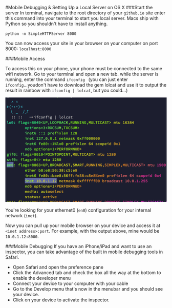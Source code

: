 #Mobile Debugging & Setting Up a Local Server on OS X
###Start the server
In terminal, navigate to the root directory of your `github.io` site enter this command into your terminal to start you local server. Macs ship with Python so you shouldn't have to install anything.
```
python -m SimpleHTTPServer 8000
```
You can now access your site in your browser on your computer on port 8000: `localhost:8000`

###Mobile Access

To access this on your phone, your phone must be connected to the same wifi network. Go to your terminal and open a new tab. while the server is running, enter the command `ifconfig ` (you can just enter `ifconfig`...youdon't have to download the gem lolcat and use it to output the result in rainbow with `ifconfig | lolcat`, but you could...)

![ifconfig](ifconfig.png)

You're looking for your ethernet0 (`en0`) configuration for your internal network (`inet`). 

Now you can pull up your mobile browser on your device and access it at `<inet address>:port`. For example, with the output above, mine would be `10.0.1.12:8000`.


###Mobile Debugging
If you have an iPhone/iPad and want to use an inspector, you can take advantage of the built in mobile debugging tools in Safari. 
- Open Safari and open the preference pane
- Click the Advanced tab and check the box all the way at the bottom to enable the developer menu
- Connect your device to your computer with your cable
- Go to the Develop menu that's now in the menubar and you should see your device.
- Click on your device to activate the inspector.

